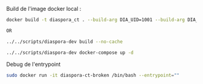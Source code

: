 
Build de l'image docker local : 

```bash
docker build -t diaspora_ct . --build-arg DIA_UID=1001 --build-arg DIA_GID=1001

OR

../../scripts/diaspora-dev build --no-cache
```

```bash
../../scripts/diaspora-dev docker-compose up -d
```

Debug de l'entrypoint

```bash
sudo docker run -it diaspora-ct-broken /bin/bash --entrypoint=""
```